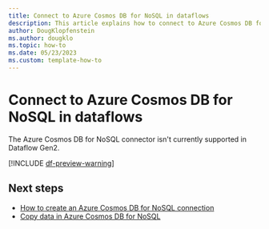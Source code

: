 ```yaml
---
title: Connect to Azure Cosmos DB for NoSQL in dataflows
description: This article explains how to connect to Azure Cosmos DB for NoSQL in dataflows.
author: DougKlopfenstein
ms.author: dougklo
ms.topic: how-to
ms.date: 05/23/2023
ms.custom: template-how-to 
---
```


# Connect to Azure Cosmos DB for NoSQL in dataflows

The Azure Cosmos DB for NoSQL connector isn't currently supported in Dataflow Gen2.

[!INCLUDE [df-preview-warning](includes/data-factory-preview-warning.md)]

## Next steps

- [How to create an Azure Cosmos DB for NoSQL connection](connector-azure-cosmosdb-for-nosql.md)
- [Copy data in Azure Cosmos DB for NoSQL](connector-azure-cosmosdb-for-nosql-copy-activity.md)

